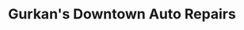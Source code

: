 ---
title: "Gurkan's Downtown Auto Repairs"
url: /cary/gurkans-downtown-auto-repairs/
shop: Autowerkstatt
---